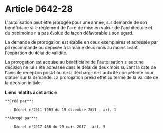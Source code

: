 # Article D642-28

L'autorisation peut être prorogée pour une année, sur demande de son bénéficiaire si le règlement de l'aire de mise en valeur
de l'architecture et du patrimoine n'a pas évolué de façon défavorable à son égard. 

La demande de prorogation est établie en deux exemplaires et adressée par pli recommandé ou déposée à la mairie deux mois au
moins avant l'expiration du délai de validité. 

La prorogation est acquise au bénéficiaire de l'autorisation si aucune décision ne lui a été adressée dans le délai de deux
mois suivant la date de l'avis de réception postal ou de la décharge de l'autorité compétente pour statuer sur la demande. La
prorogation prend effet au terme de la validité de la décision initiale.

**Liens relatifs à cet article**

	**Créé par**:

	  - Décret n°2011-1903 du 19 décembre 2011 - art. 1

	**Abrogé par**:

	  - Décret n°2017-456 du 29 mars 2017 - art. 5
